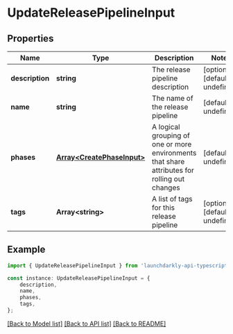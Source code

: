 # UpdateReleasePipelineInput


## Properties

Name | Type | Description | Notes
------------ | ------------- | ------------- | -------------
**description** | **string** | The release pipeline description | [optional] [default to undefined]
**name** | **string** | The name of the release pipeline | [default to undefined]
**phases** | [**Array&lt;CreatePhaseInput&gt;**](CreatePhaseInput.md) | A logical grouping of one or more environments that share attributes for rolling out changes | [default to undefined]
**tags** | **Array&lt;string&gt;** | A list of tags for this release pipeline | [optional] [default to undefined]

## Example

```typescript
import { UpdateReleasePipelineInput } from 'launchdarkly-api-typescript';

const instance: UpdateReleasePipelineInput = {
    description,
    name,
    phases,
    tags,
};
```

[[Back to Model list]](../README.md#documentation-for-models) [[Back to API list]](../README.md#documentation-for-api-endpoints) [[Back to README]](../README.md)
